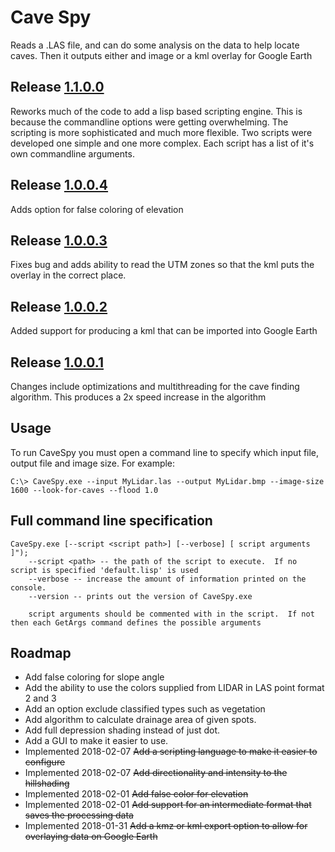 Cave Spy
========

Reads a .LAS file, and can do some analysis on the data to help locate caves.  Then it outputs either and image or a kml overlay for Google Earth

## Release [1.1.0.0](http://sls1j.ddns.net/bin/CaveSpy-1.1.0.0.zip)
Reworks much of the code to add a lisp based scripting engine.  This is because the commandline options were getting overwhelming.  The scripting is
more sophisticated and much more flexible.  Two scripts were developed one simple and one more complex.  Each script has a list
of it's own commandline arguments.

## Release [1.0.0.4](http://sls1j.ddns.net/bin/CaveSpy-1.0.0.4.zip)
Adds option for false coloring of elevation

## Release [1.0.0.3](http://sls1j.ddns.net/bin/CaveSpy-1.0.0.3.zip)
Fixes bug and adds ability to read the UTM zones so that the kml puts the overlay in the correct place.
  
## Release [1.0.0.2](http://sls1j.ddns.net/bin/CaveSpy-1.0.0.2.zip)
Added support for producing a kml that can be imported into Google Earth

## Release [1.0.0.1](http://sls1j.ddns.net/bin/CaveSpy-1.0.0.1.zip)
Changes include optimizations and multithreading for the cave finding algorithm.  This produces a 2x speed increase in the algorithm


## Usage
To run CaveSpy you must open a command line to specify which input file, output file and image size.
For example: 
```
C:\> CaveSpy.exe --input MyLidar.las --output MyLidar.bmp --image-size 1600 --look-for-caves --flood 1.0
```

## Full command line specification

```
CaveSpy.exe [--script <script path>] [--verbose] [ script arguments ]");
	--script <path> -- the path of the script to execute.  If no script is specified 'default.lisp' is used
	--verbose -- increase the amount of information printed on the console.
	--version -- prints out the version of CaveSpy.exe

	script arguments should be commented with in the script.  If not then each GetArgs command defines the possible arguments
```

## Roadmap
* Add false coloring for slope angle
* Add the ability to use the colors supplied from LIDAR in LAS point format 2 and 3
* Add an option exclude classified types such as vegetation
* Add algorithm to calculate drainage area of given spots.
* Add full depression shading instead of just dot.
* Add a GUI to make it easier to use.
* Implemented 2018-02-07 ~~Add a scripting language to make it easier to configure~~
* Implemented 2018-02-07 ~~Add directionality and intensity to the hillshading~~
* Implemented 2018-02-01 ~~Add false color for elevation~~
* Implemented 2018-02-01 ~~Add support for an intermediate format that saves the processing data~~
* Implemented 2018-01-31 ~~Add a kmz or kml export option to allow for overlaying data on Google Earth~~
